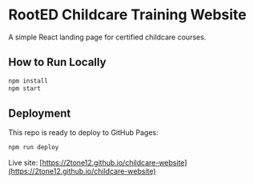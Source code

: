 # RootED Childcare Training Website

A simple React landing page for certified childcare courses.

## How to Run Locally

```bash
npm install
npm start
```

## Deployment

This repo is ready to deploy to GitHub Pages:

```bash
npm run deploy
```

Live site: [https://2tone12.github.io/childcare-website](https://2tone12.github.io/childcare-website)